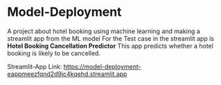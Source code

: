 # Model-Deployment
A project about hotel booking using machine learning and making a streamlit app from the ML model
For the Test case in the streamlit app is 
**Hotel Booking Cancellation Predictor**
This app predicts whether a hotel booking is likely to be cancelled.

Streamlit-App Link:
https://model-deployment-eappmeezfqnd2d9jc4kqehd.streamlit.app
